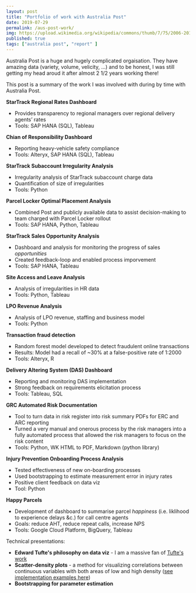 ```yaml
---
layout: post
title: "Portfolio of work with Australia Post"
date: 2019-07-29
permalink: /aus-post-work/
img: https://upload.wikimedia.org/wikipedia/commons/thumb/7/75/2006-2013_Mercedes-Benz_Sprinter_(W_906)_SWB_van%2C_Australia_Post_(2018-11-22).jpg/640px-2006-2013_Mercedes-Benz_Sprinter_(W_906)_SWB_van%2C_Australia_Post_(2018-11-22).jpg
published: true
tags: ["australia post", "report" ]
---
```


Australia Post is a huge and hugely complicated orgaisation. They have amazing data (variety, volume, velicity, ...) and to be honest, I was still getting my head aroud it after almost 2 1/2 years working there!

This post is a summary of the work I was involved with during by time with Australia Post.

**StarTrack Regional Rates Dashboard**

* Provides transparency to regional managers over regional delivery agents’ rates
* Tools: SAP HANA (SQL), Tableau 

**Chian of Responsibility Dashboard**

* Reporting heavy-vehicle safety compliance
* Tools: Alteryx, SAP HANA (SQL), Tableau
 
**StarTrack Subaccount Irregularity Analysis**

* Irregularity analysis of StarTrack subaccount charge data
* Quantification of size of irregularities
* Tools: Python

**Parcel Locker Optimal Placement Analysis**

* Combined Post and publicly available data to assist decision-making to team charged with Parcel Locker rollout
* Tools: SAP HANA, Python, Tableau

**StarTrack Sales Opportunity Analysis**

* Dashboard and analysis for monitoring the progress of sales *opportunities*
* Created feedback-loop and enabled process imporvement
* Tools: SAP HANA, Tableau

**Site Access and Leave Analysis**

* Analysis of irregularities in HR data
* Tools: Python, Tableau

**LPO Revenue Analysis**

* Analysis of LPO revenue, staffing and business model 
* Tools: Python

**Transaction fraud detection**

* Random forest model developed to detect fraudulent online transactions
* Results: Model had a recall of ~30% at a false-positive rate of 1:2000
* Tools: Alteryx, R

**Delivery Altering System (DAS) Dashboard**

* Reporting and monitoring DAS implementation
* Strong feedback on requirements elicitation process
* Tools: Tableau, SQL

**GRC Automated Risk Documentation**

* Tool to turn data in risk register into risk summary PDFs for ERC and ARC reporting
* Turned a very manual and onerous process by the risk managers into a fully automated process that allowed the risk managers to focus on the risk content
* Tools: Python, WK HTML to PDF, Markdown (python library)

**Injury Prevention Onboarding Process Analysis**

* Tested effectiveness of new on-boarding processes
* Used bootstrapping to estimate measurement error in injury rates
* Positive client feedback on data viz
* Tool: Python

**Happy Parcels**

* Development of dashboard to summarise parcel *happiness* (i.e. liklihood to experience delays &c.) for call centre agents
* Goals: reduce AHT, reduce repeat calls, increase NPS
* Tools: Google Cloud Platform, BigQuery, Tableau

Technical presentations:
* **Edward Tufte's philosophy on data viz** - I am a massive fan of [Tufte's work](https://www.edwardtufte.com/tufte/)
* **Scatter-density plots** - a method for visualizing correlations between continuous variables with both areas of low and high density ([see implementation examples here](https://stackoverflow.com/questions/20105364/how-can-i-make-a-scatter-plot-colored-by-density-in-matplotlib))
* **Bootstrapping for parameter estimation**

